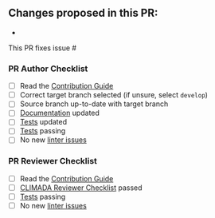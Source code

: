 Changes proposed in this PR:
- 
- 

This PR fixes issue #

### PR Author Checklist

- [ ] Read the [Contribution Guide][contrib]
- [ ] Correct target branch selected (if unsure, select `develop`)
- [ ] Source branch up-to-date with target branch
- [ ] [Documentation](https://climada-python.readthedocs.io/en/latest/guide/Guide_PythonDos-n-Donts.html#2.--Commenting-&-Documenting) updated
- [ ] [Tests][testing] updated
- [ ] [Tests][testing] passing
- [ ] No new [linter issues][linter]

### PR Reviewer Checklist

- [ ] Read the [Contribution Guide][contrib]
- [ ] [CLIMADA Reviewer Checklist](https://climada-python.readthedocs.io/en/latest/guide/Guide_Reviewer_Checklist.html) passed
- [ ] [Tests][testing] passing
- [ ] No new [linter issues][linter]

[contrib]: /CONTRIBUTING.md
[testing]: https://climada-python.readthedocs.io/en/latest/guide/Guide_Continuous_Integration_and_Testing.html
[linter]: https://climada-python.readthedocs.io/en/stable/guide/Guide_Continuous_Integration_and_Testing.html#3.C.--Static-Code-Analysis
